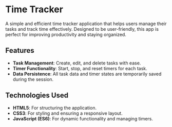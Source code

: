 # Time Tracker

A simple and efficient time tracker application that helps users manage their tasks and track time effectively. Designed to be user-friendly, this app is perfect for improving productivity and staying organized.

## Features

- **Task Management**: Create, edit, and delete tasks with ease.
- **Timer Functionality**: Start, stop, and reset timers for each task.
- **Data Persistence**: All task data and timer states are temporarily saved during the session. 


## Technologies Used

- **HTML5**: For structuring the application.
- **CSS3**: For styling and ensuring a responsive layout.
- **JavaScript (ES6)**: For dynamic functionality and managing timers.
